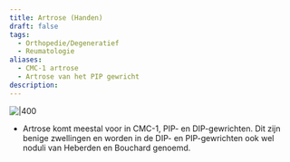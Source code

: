 ```yaml
---
title: Artrose (Handen)
draft: false
tags:
  - Orthopedie/Degeneratief
  - Reumatologie
aliases:
  - CMC-1 artrose
  - Artrose van het PIP gewricht
description:
---
```




![|400](https://eu-west-1.cdn.h5p.com/orgs/1290471463109014827/organization/content/1291440236109910267/images/file-5ef101e81368b.jpg)

-   Artrose komt meestal voor in CMC-1, PIP- en DIP-gewrichten. Dit zijn benige zwellingen en worden in de DIP- en PIP-gewrichten ook wel noduli van Heberden en Bouchard genoemd.